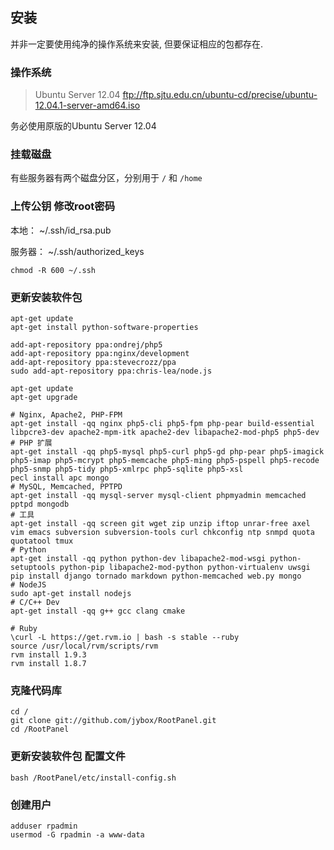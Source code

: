 ## 安装
并非一定要使用纯净的操作系统来安装, 但要保证相应的包都存在.

### 操作系统

>   Ubuntu Server 12.04
>   ftp://ftp.sjtu.edu.cn/ubuntu-cd/precise/ubuntu-12.04.1-server-amd64.iso

务必使用原版的Ubuntu Server 12.04

### 挂载磁盘

有些服务器有两个磁盘分区，分别用于 `/` 和 `/home`

### 上传公钥 修改root密码

本地：
    ~/.ssh/id_rsa.pub

服务器：
    ~/.ssh/authorized_keys

    chmod -R 600 ~/.ssh

### 更新安装软件包

    apt-get update
    apt-get install python-software-properties

    add-apt-repository ppa:ondrej/php5
    add-apt-repository ppa:nginx/development
    add-apt-repository ppa:stevecrozz/ppa
    sudo add-apt-repository ppa:chris-lea/node.js

    apt-get update
    apt-get upgrade

    # Nginx, Apache2, PHP-FPM
    apt-get install -qq nginx php5-cli php5-fpm php-pear build-essential libpcre3-dev apache2-mpm-itk apache2-dev libapache2-mod-php5 php5-dev
    # PHP 扩展
    apt-get install -qq php5-mysql php5-curl php5-gd php-pear php5-imagick php5-imap php5-mcrypt php5-memcache php5-ming php5-pspell php5-recode php5-snmp php5-tidy php5-xmlrpc php5-sqlite php5-xsl
    pecl install apc mongo
    # MySQL, Memcached, PPTPD
    apt-get install -qq mysql-server mysql-client phpmyadmin memcached pptpd mongodb
    # 工具
    apt-get install -qq screen git wget zip unzip iftop unrar-free axel vim emacs subversion subversion-tools curl chkconfig ntp snmpd quota quotatool tmux
    # Python
    apt-get install -qq python python-dev libapache2-mod-wsgi python-setuptools python-pip libapache2-mod-python python-virtualenv uwsgi
    pip install django tornado markdown python-memcached web.py mongo
    # NodeJS
    sudo apt-get install nodejs
    # C/C++ Dev
    apt-get install -qq g++ gcc clang cmake

    # Ruby
    \curl -L https://get.rvm.io | bash -s stable --ruby
    source /usr/local/rvm/scripts/rvm
    rvm install 1.9.3
    rvm install 1.8.7

### 克隆代码库

    cd /
    git clone git://github.com/jybox/RootPanel.git
    cd /RootPanel

### 更新安装软件包 配置文件

    bash /RootPanel/etc/install-config.sh

### 创建用户

    adduser rpadmin
    usermod -G rpadmin -a www-data




